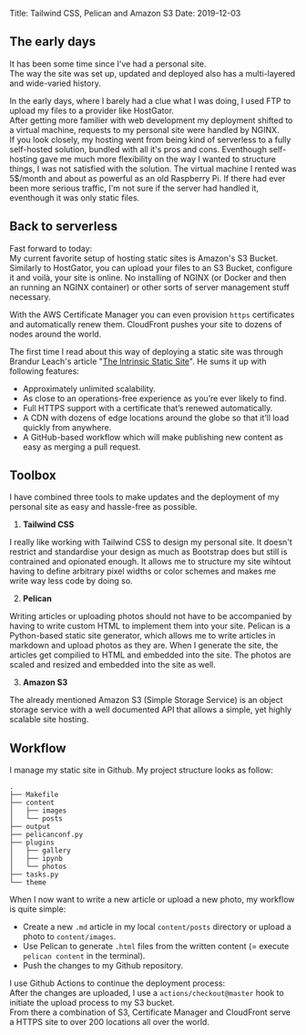 Title: Tailwind CSS, Pelican and Amazon S3
Date: 2019-12-03

## The early days

It has been some time since I've had a personal site.  
The way the site was set up, updated and deployed also has a multi-layered and wide-varied history.

In the early days, where I barely had a clue what I was doing, I used FTP to upload my files to a provider like HostGator.  
After getting more familier with web development my deployment shifted to a virtual machine, requests to my personal site were handled by NGINX.  
If you look closely, my hosting went from being kind of serverless to a fully self-hosted solution, bundled with all it's pros and cons. Eventhough self-hosting gave me much more flexibility on the way I wanted to structure things, I was not satisfied with the solution. The virtual machine I rented was 5$/month and about as powerful as an old Raspberry Pi. If there had ever been more serious traffic, I'm not sure if the server had handled it, eventhough it was only static files.

## Back to serverless

Fast forward to today:  
My current favorite setup of hosting static sites is Amazon's S3 Bucket. Similarly to HostGator, you can upload your files to an S3 Bucket, configure it and voilà, your site is online. No installing of NGINX (or Docker and then an running an NGINX container) or other sorts of server management stuff necessary.

With the AWS Certificate Manager you can even provision `https` certificates and automatically renew them. CloudFront pushes your site to dozens of nodes around the world.

The first time I read about this way of deploying a static site was through Brandur Leach's article "[The Intrinsic Static Site](https://brandur.org/aws-intrinsic-static)". He sums it up with following features:

* Approximately unlimited scalability.
* As close to an operations-free experience as you’re ever likely to find.
* Full HTTPS support with a certificate that’s renewed automatically.
* A CDN with dozens of edge locations around the globe so that it’ll load quickly from anywhere.
* A GitHub-based workflow which will make publishing new content as easy as merging a pull request.

## Toolbox

I have combined three tools to make updates and the deployment of my personal site as easy and hassle-free as possible.

1. **Tailwind CSS**

I really like working with Tailwind CSS to design my personal site. It doesn't restrict and standardise your design as much as Bootstrap does but still is contrained and opionated enough. It allows me to structure my site wihtout having to define arbitrary pixel widths or color schemes and makes me write way less code by doing so.

2. **Pelican**

Writing articles or uploading photos should not have to be accompanied by having to write custom HTML to implement them into your site. Pelican is a Python-based static site generator, which allows me to write articles in markdown and upload photos as they are. When I generate the site, the articles get compilied to HTML and embedded into the site. The photos are scaled and resized and embedded into the site as well.

3. **Amazon S3**

The already mentioned Amazon S3 (Simple Storage Service) is an object storage service with a well documented API that allows a simple, yet highly scalable site hosting.

## Workflow

I manage my static site in Github. My project structure looks as follow:
```
.
├── Makefile
├── content
│   ├── images
│   └── posts
├── output
├── pelicanconf.py
├── plugins
│   ├── gallery
│   ├── ipynb
│   └── photos
├── tasks.py
└── theme
```

When I now want to write a new article or upload a new photo, my workflow is quite simple:  

* Create a new `.md` article in my local `content/posts` directory or upload a photo to `content/images`.
* Use Pelican to generate `.html` files from the written content (= execute `pelican content` in the terminal).
* Push the changes to my Github repository.

I use Github Actions to continue the deployment process:  
After the changes are uploaded, I use a `actions/checkout@master` hook to initiate the upload process to my S3 bucket.  
From there a combination of S3, Certificate Manager and CloudFront serve a HTTPS site to over 200 locations all over the world.

<!-- In the early days, where I barely had a clue what I was doing, I googled how to put a site on the internet
and stumbled upon HostGator. This service allowed me to upload my `.html` files and serve them straight from a folderstructure-like environment.  
In those early days, it offered a good way of providing the internet acces to your personal site, including all the `.css` and `.js` files needed.  
Euphoric and savvy as I (thought I) was, I thought this is all I will ever need and promptly purchased a 2-year subscription to save on the average monthly price.

Fast forward a couple of months, I got more and more into web development and wanted to try out a few things.

# Learning more about web development

The reason I got interested in how other projects were deployed was because I planned to make a product which was more than just a static site. I needed an environment which allowed me to run Python code and serve HTML at the same time.  
Equipped with the knowledge about webservers web-frameworks I  -->